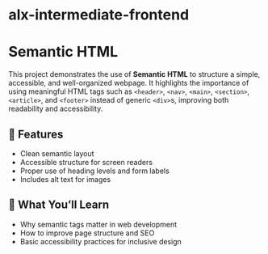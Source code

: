 # alx-intermediate-frontend
# Semantic HTML 

This project demonstrates the use of **Semantic HTML** to structure a simple, accessible, and well-organized webpage. It highlights the importance of using meaningful HTML tags such as `<header>`, `<nav>`, `<main>`, `<section>`, `<article>`, and `<footer>` instead of generic `<div>`s, improving both readability and accessibility.

## 📌 Features

- Clean semantic layout
- Accessible structure for screen readers
- Proper use of heading levels and form labels
- Includes alt text for images

## 🧠 What You’ll Learn

- Why semantic tags matter in web development
- How to improve page structure and SEO
- Basic accessibility practices for inclusive design
